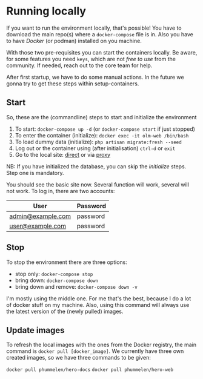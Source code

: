 # Running locally

If you want to run the environment locally, that's possible!
You have to download the main repo(s) where a `docker-compose` file is in.
Also you have to have *Docker* (or podman) installed on you machine.

With those two pre-requisites you can start the containers locally.
Be aware, for some features you need `keys`, which are not *free to use* from the community. If needed, reach out to the core team for help.

After first startup, we have to do some manual actions. In the future we gonna try to get these steps within setup-containers.

## Start
So, these are the (commandline) steps to start and initialize the environment

1. To start: `docker-compose up -d` (or `docker-compose start` if just stopped)
2. To enter the container (initialize): `docker exec -it olm-web /bin/bash`
3. To load dummy data (initialize): `php artisan migrate:fresh --seed`
4. Log out or the container using (after initialisation) `ctrl-d` or `exit`
5. Go to the local site: [direct](http://localhost:8000/) or via [proxy](http://localhost:8080)

NB: If you have initialized the database, you can skip the *initialize* steps. Step one is mandatory. 

You should see the basic site now. Several function will work, several will not work.
To log in, there are two accounts:

|User|Password|
|----|--------|
|admin@example.com|password|
|user@example.com|password|

## Stop
To stop the environment there are three options:

- stop only: `docker-compose stop`
- bring down: `docker-compose down`
- bring down and remove: `docker-compose down -v`

I'm mostly using the middle one. For me that's the best, because I do a lot of docker stuff on my machine.
Also, using this command will always use the latest version of the (newly pulled) images.

## Update images

To refresh the local images with the ones from the Docker registry, the main command is `docker pull [docker_image]`.
We currently have three own created images, so we have three commands to be given:

`docker pull phummelen/hero-docs`
`docker pull phummelen/hero-web`
